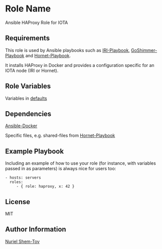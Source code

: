 Role Name
=========

Ansible HAProxy Role for IOTA

Requirements
------------

This role is used by Ansible playbooks such as [IRI-Playbook](https://github.com/nuriel77/iri-playbook), [GoShimmer-Playbook](https://github.com/nuriel77/goshimmer-playbook) and [Hornet-Playbook](https://github.com/nuriel77/hornet-playbook).

It installs HAProxy in Docker and provides a configuration specific for an IOTA node (IRI or Hornet).

Role Variables
--------------

Variables in [defaults](defaults/)

Dependencies
------------

[Ansible-Docker](https://github.com/nuriel77/ansible-docker)

Specific files, e.g. shared-files from [Hornet-Playbook](https://github.com/nuriel77/hornet-playbook/tree/master/roles/shared-files)

Example Playbook
----------------

Including an example of how to use your role (for instance, with variables
passed in as parameters) is always nice for users too:

    - hosts: servers
      roles:
         - { role: haproxy, x: 42 }

License
-------

MIT

Author Information
------------------

[Nuriel Shem-Tov](https://github.com/nuriel77)
